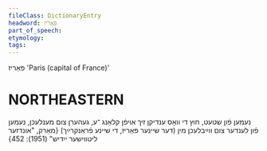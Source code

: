 ```yaml
---
fileClass: DictionaryEntry
headword: פּאַריז
part_of_speech: 
etymology: 
tags: 
---
```

פּאַריז
'Paris (capital of France)'

NORTHEASTERN
==============

נעמען פֿון שטעט, חוץ די וואָס ענדיקן זיך אויפֿן קלאַנג ־ע, געהערן צום מענלעכן, נעמען פֿון לענדער צום ווײַבלעכן מין (דער שיינער פּאַריז, די שיינע פֿראַנקרײַך)
{מאַרק, "אונדזער ליטווישער ייִדיש" (1951): 452}
